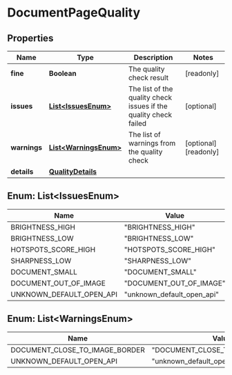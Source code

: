 

# DocumentPageQuality


## Properties

| Name | Type | Description | Notes |
|------------ | ------------- | ------------- | -------------|
|**fine** | **Boolean** | The quality check result |  [readonly] |
|**issues** | [**List&lt;IssuesEnum&gt;**](#List&lt;IssuesEnum&gt;) | The list of the quality check issues if the quality check failed |  [optional] |
|**warnings** | [**List&lt;WarningsEnum&gt;**](#List&lt;WarningsEnum&gt;) | The list of warnings from the quality check |  [optional] [readonly] |
|**details** | [**QualityDetails**](QualityDetails.md) |  |  |



## Enum: List&lt;IssuesEnum&gt;

| Name | Value |
|---- | -----|
| BRIGHTNESS_HIGH | &quot;BRIGHTNESS_HIGH&quot; |
| BRIGHTNESS_LOW | &quot;BRIGHTNESS_LOW&quot; |
| HOTSPOTS_SCORE_HIGH | &quot;HOTSPOTS_SCORE_HIGH&quot; |
| SHARPNESS_LOW | &quot;SHARPNESS_LOW&quot; |
| DOCUMENT_SMALL | &quot;DOCUMENT_SMALL&quot; |
| DOCUMENT_OUT_OF_IMAGE | &quot;DOCUMENT_OUT_OF_IMAGE&quot; |
| UNKNOWN_DEFAULT_OPEN_API | &quot;unknown_default_open_api&quot; |



## Enum: List&lt;WarningsEnum&gt;

| Name | Value |
|---- | -----|
| DOCUMENT_CLOSE_TO_IMAGE_BORDER | &quot;DOCUMENT_CLOSE_TO_IMAGE_BORDER&quot; |
| UNKNOWN_DEFAULT_OPEN_API | &quot;unknown_default_open_api&quot; |



